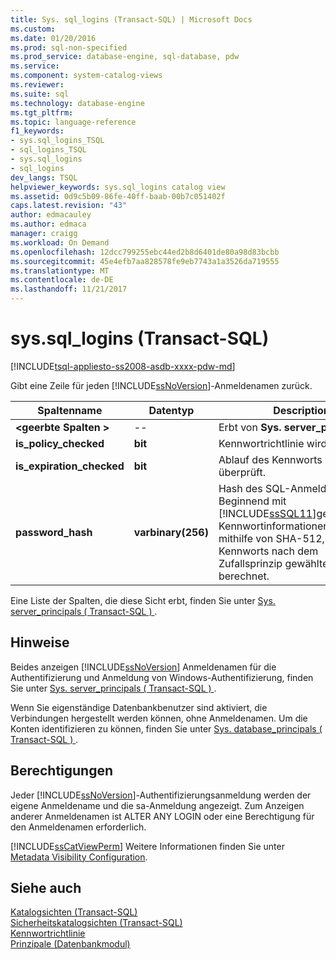 ```yaml
---
title: Sys. sql_logins (Transact-SQL) | Microsoft Docs
ms.custom: 
ms.date: 01/20/2016
ms.prod: sql-non-specified
ms.prod_service: database-engine, sql-database, pdw
ms.service: 
ms.component: system-catalog-views
ms.reviewer: 
ms.suite: sql
ms.technology: database-engine
ms.tgt_pltfrm: 
ms.topic: language-reference
f1_keywords:
- sys.sql_logins_TSQL
- sql_logins_TSQL
- sys.sql_logins
- sql_logins
dev_langs: TSQL
helpviewer_keywords: sys.sql_logins catalog view
ms.assetid: 0d9c5b09-86fe-40ff-baab-00b7c051402f
caps.latest.revision: "43"
author: edmacauley
ms.author: edmaca
manager: craigg
ms.workload: On Demand
ms.openlocfilehash: 12dcc799255ebc44ed2b8d6401de80a98d83bcbb
ms.sourcegitcommit: 45e4efb7aa828578fe9eb7743a1a3526da719555
ms.translationtype: MT
ms.contentlocale: de-DE
ms.lasthandoff: 11/21/2017
---
```

# <a name="syssqllogins-transact-sql"></a>sys.sql_logins (Transact-SQL)
[!INCLUDE[tsql-appliesto-ss2008-asdb-xxxx-pdw-md](../../includes/tsql-appliesto-ss2008-asdb-xxxx-pdw-md.md)]

  Gibt eine Zeile für jeden [!INCLUDE[ssNoVersion](../../includes/ssnoversion-md.md)]-Anmeldenamen zurück.  
  
|Spaltenname|Datentyp|Description|  
|-----------------|---------------|-----------------|  
|**\<geerbte Spalten >**|--|Erbt von **Sys. server_principals**.|  
|**is_policy_checked**|**bit**|Kennwortrichtlinie wird überprüft.|  
|**is_expiration_checked**|**bit**|Ablauf des Kennworts wird überprüft.|  
|**password_hash**|**varbinary(256)**|Hash des SQL-Anmeldekennworts. Beginnend mit [!INCLUDE[ssSQL11](../../includes/sssql11-md.md)]gespeicherten Kennwortinformationen wird mithilfe von SHA-512, des Kennworts nach dem Zufallsprinzip gewählter berechnet.|  
  
 Eine Liste der Spalten, die diese Sicht erbt, finden Sie unter [Sys. server_principals &#40; Transact-SQL &#41; ](../../relational-databases/system-catalog-views/sys-server-principals-transact-sql.md).  
  
## <a name="remarks"></a>Hinweise  
 Beides anzeigen [!INCLUDE[ssNoVersion](../../includes/ssnoversion-md.md)] Anmeldenamen für die Authentifizierung und Anmeldung von Windows-Authentifizierung, finden Sie unter [Sys. server_principals &#40; Transact-SQL &#41; ](../../relational-databases/system-catalog-views/sys-server-principals-transact-sql.md).  
  
 Wenn Sie eigenständige Datenbankbenutzer sind aktiviert, die Verbindungen hergestellt werden können, ohne Anmeldenamen. Um die Konten identifizieren zu können, finden Sie unter [Sys. database_principals &#40; Transact-SQL &#41; ](../../relational-databases/system-catalog-views/sys-database-principals-transact-sql.md).  
  
## <a name="permissions"></a>Berechtigungen  
 Jeder [!INCLUDE[ssNoVersion](../../includes/ssnoversion-md.md)]-Authentifizierungsanmeldung werden der eigene Anmeldename und die sa-Anmeldung angezeigt. Zum Anzeigen anderer Anmeldenamen ist ALTER ANY LOGIN oder eine Berechtigung für den Anmeldenamen erforderlich.  
  
 [!INCLUDE[ssCatViewPerm](../../includes/sscatviewperm-md.md)] Weitere Informationen finden Sie unter [Metadata Visibility Configuration](../../relational-databases/security/metadata-visibility-configuration.md).  
  
## <a name="see-also"></a>Siehe auch  
 [Katalogsichten &#40;Transact-SQL&#41;](../../relational-databases/system-catalog-views/catalog-views-transact-sql.md)   
 [Sicherheitskatalogsichten &#40;Transact-SQL&#41;](../../relational-databases/system-catalog-views/security-catalog-views-transact-sql.md)   
 [Kennwortrichtlinie](../../relational-databases/security/password-policy.md)   
 [Prinzipale &#40;Datenbankmodul&#41;](../../relational-databases/security/authentication-access/principals-database-engine.md)  
  
  
